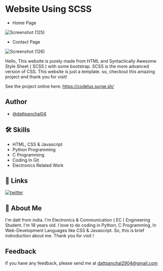 # Website Using SCSS

- Home Page

![Screenshot (125)](https://user-images.githubusercontent.com/94067118/148166746-b6722496-ffa8-4be6-8897-55018dd0205f.png)
- Contact Page

![Screenshot (126)](https://user-images.githubusercontent.com/94067118/148166757-d386db35-a5e0-44e6-a70a-92124d50c0f3.png)

Hello, This website is purely made from HTML and Syntactically Awesome Style Sheet ( SCSS ) with some bootstrap. SCSS is the more advanced version of CSS. This website is just a template. so, checkout this amazing project and thank you for visit!

See the project online here: https://codelux.surge.sh/

## Author

- [@dattpanchal04](https://github.com/dattpanchal04)


## 🛠 Skills

- HTML, CSS & Javascript
- Python Programming
- C Programming
- Coding In Git
- Electronics Related Work


## 🔗 Links

[![twitter](https://img.shields.io/badge/twitter-1DA1F2?style=for-the-badge&logo=twitter&logoColor=white)](https://twitter.com/dattpanchal04)


## 🚀 About Me

I'm datt from india. I'm Electronics & Communication ( EC ) Engineering Student. I'm 18 years old. I love to do coding in Python, C Programming, In Web-Development Languages like CSS & Javascript. So, this is brief indroduction about me. Thank you for visit !


## Feedback

If you have any feedback, please send me at dattpanchal2904@gmail.com

